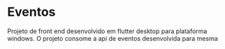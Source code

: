 # Eventos

Projeto de front end desenvolvido em flutter desktop para plataforma windows.
O projeto consome a api de eventos desenvolvida para mesma
